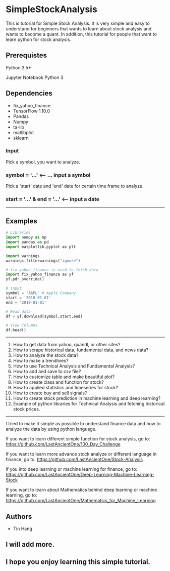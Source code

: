 # SimpleStockAnalysis

This is tutorial for Simple Stock Analysis. It is very simple and easy to understand for beginners that wants to learn about stock analysis and wants to become a quant. In addition, this tutorial for people that want to learn python for stock analysis. 

## Prerequistes
Python 3.5+

Jupyter Notebook Python 3

## Dependencies
* fix_yahoo_finance
* TensorFlow 1.10.0
* Pandas
* Numpy
* ta-lib
* matlibplot
* sklearn

### Input
Pick a symbol, you want to analyze. 

### symbol = '...' <-- ... input a symbol

Pick a 'start' date and 'end' date for certain time frame to analyze. 

### start = '...' & end = '...' <-- input a date
______________________________________________________________________________________________________________________________
## Examples 
```python
# Libraries
import numpy as np
import pandas as pd
import matplotlib.pyplot as plt

import warnings
warnings.filterwarnings("ignore")

# fix_yahoo_finance is used to fetch data 
import fix_yahoo_finance as yf
yf.pdr_override()

# input
symbol = 'AAPL' # Apple Company
start = '2018-01-01'
end = '2019-01-01'

# Read data 
df = yf.download(symbol,start,end)

# View Columns
df.head()
```

______________________________________________________________________________________________________________________________
  1. How to get data from yahoo, quandl, or other sites?
  2. How to scrape historical data, fundamental data, and news data?
  3. How to analyze the stock data?
  4. How to make a trendlines?
  5. How to use Technical Analysis and Fundamental Analysis?
  6. How to add and save to csv file?
  7. How to customize table and make beautiful plot?
  8. How to create class and function for stock?
  9. How to applied statistics and timeseries for stock?
  10. How to create buy and sell signals?
  11. How to create stock prediction in machine learning and deep learning?
  12. Example of python libraries for Technical Analysis and fetching historical stock prices.

______________________________________________________________________________________________________________________________

I tried to make it simple as possible to understand finance data and how to analyze the data by using python language.

If you want to learn different simple function for stock analysis, go to:
https://github.com/LastAncientOne/100_Day_Challenge

If you want to learn more advance stock analyze or different language in finance, go to:
https://github.com/LastAncientOne/Stock-Analysis

If you into deep learning or machine learning for finance, go to:
https://github.com/LastAncientOne/Deep-Learning-Machine-Learning-Stock

If you want to learn about Mathematics behind deep learning or machine learning, go to:
https://github.com/LastAncientOne/Mathematics_for_Machine_Learning


## Authors
* Tin Hang



## I will add more.
## I hope you enjoy learning this simple tutorial.

